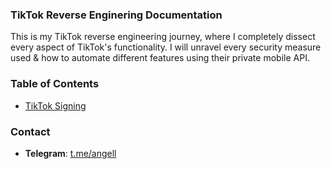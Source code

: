 ### TikTok Reverse Enginering Documentation

This is my TikTok reverse engineering journey, where I completely dissect every aspect of TikTok's functionality. I will unravel every security measure used & how to automate different features using their private mobile API.

### Table of Contents 
- [TikTok Signing](https://github.com/angelillija/TikTok/tree/main/Signing)

### Contact
- **Telegram**: [t.me/angell](https://t.me/angell)
